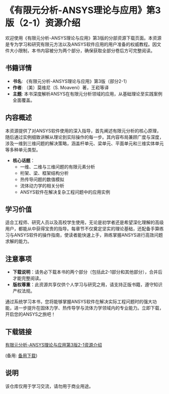 # 《有限元分析-ANSYS理论与应用》第3版（2-1）资源介绍

欢迎使用《有限元分析-ANSYS理论与应用》第3版的分部资源下载页面。本资源是专为学习和研究有限元方法以及ANSYS软件应用的用户准备的权威教程。因文件大小限制，本书内容被分为两个部分，确保获取全部分卷后方可完整阅读。

## 书籍详情
- **书名**: 《有限元分析-ANSYS理论与应用》第3版（部分2-1）
- **作者**: （美）莫维尼（S. Moaveni）著，王崧等译
- **主题**: 本书深度解析ANSYS在有限元分析领域的应用，从基础理论至实践案例全面覆盖。
  
## 内容概述
本资源提供了对ANSYS软件使用的深入指导，首先阐述有限元分析的核心原理，随后通过实例细致讲解从理论到实际操作的每一步。其内容布局兼顾广度与深度，涉及一维到三维问题的解决策略，涵盖杆单元、梁单元、平面单元和三维实体单元等多种单元类型。

- **核心话题**：
  - 一维、二维与三维问题的有限元素分析
  - 桁架、梁、框架结构分析
  - 热传导问题的数值模拟
  - 流体动力学的相关分析
  - ANSYS软件在解决复杂工程问题中的应用实例
  
## 学习价值
适合工程师、研究人员以及高校学生使用，无论是初学者还是希望深化理解的高级用户，都能从中获得宝贵的指导。每章节不仅奠定坚实的理论基础，还配备手算练习与ANSYS软件的操作指南，使读者能快速上手，熟练掌握ANSYS进行高效问题求解的能力。

## 注意事项
- **下载说明**：请务必下载本书的两个部分（包括此2-1部分和其他部分），合并后才能完整阅读。
- **版权尊重**：此资源共享仅供个人学习与研究之用，请支持正版书籍，遵守知识产权法规。

通过系统学习本书，您将能够掌握ANSYS软件在解决实际工程问题时的强大功能，进一步提升在固体力学、热传导学与流体力学领域内的专业能力。立即下载，开启您的ANSYS之旅吧！

## 下载链接
[有限元分析-ANSYS理论与应用第3版2-1资源介绍](https://pan.quark.cn/s/dd22a1e35bb6) 

(备用: [备用下载](https://pan.baidu.com/s/1PSB06ckbDO2w6RO4sYQKxg?pwd=1234))

## 说明

该仓库仅用于学习交流，请勿用于商业用途。
